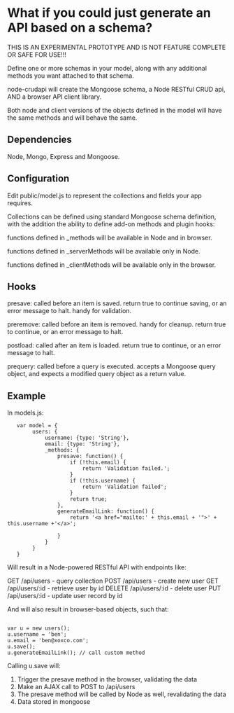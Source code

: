 # What if you could just generate an API based on a schema?

THIS IS AN EXPERIMENTAL PROTOTYPE AND IS NOT FEATURE COMPLETE OR SAFE FOR USE!!!

Define one or more schemas in your model, along with any additional methods you want attached to that schema.

node-crudapi will create the Mongoose schema, a Node RESTful CRUD api, AND a browser API client library.

Both node and client versions of the objects defined in the model will have the same methods and will behave the same.

## Dependencies

Node, Mongo, Express and Mongoose.

## Configuration

Edit public/model.js to represent the collections and fields your app requires.

Collections can be defined using standard Mongoose schema definition, with the addition the ability to define add-on methods and plugin hooks:

functions defined in _methods will be available in Node and in browser.

functions defined in _serverMethods will be available only in Node.

functions defined in _clientMethods will be available only in the browser.


## Hooks

presave: called before an item is saved. return true to continue saving, or an error message to halt. handy for validation.

preremove: called before an item is removed. handy for cleanup. return true to continue, or an error message to halt.

postload: called after an item is loaded. return true to continue, or an error message to halt.

prequery: called before a query is executed. accepts a Mongoose query object, and expects a modified query object as a return value.

## Example

In models.js:

```
   var model = {
   		users: {
   			username: {type: 'String'},
   			email: {type: 'String'},
   			_methods: {
   				presave: function() {
   					if (!this.email) {
   						return 'Validation failed.';
   					}
   					if (!this.username) {
   						return 'Validation failed';	
   					}
   					return true;   				
   				},
   				generateEmailLink: function() {
   					return '<a href="mailto:' + this.email + '">' + this.username +'</a>';
   				
   				}
   			}
   		}
   }
```

Will result in a Node-powered RESTful API with endpoints like:

GET /api/users - query collection
POST /api/users - create new user
GET /api/users/:id - retrieve user by id
DELETE /api/users/:id - delete user
PUT /api/users/:id - update user record by id

And will also result in browser-based objects, such that:

```

var u = new users();
u.username = 'ben';
u.email = 'ben@xoxco.com';
u.save();
u.generateEmailLink(); // call custom method

```

Calling u.save will:
1. Trigger the presave method in the browser, validating the data
2. Make an AJAX call to POST to /api/users
3. The presave method will be called by Node as well, revalidating the data
4. Data stored in mongoose